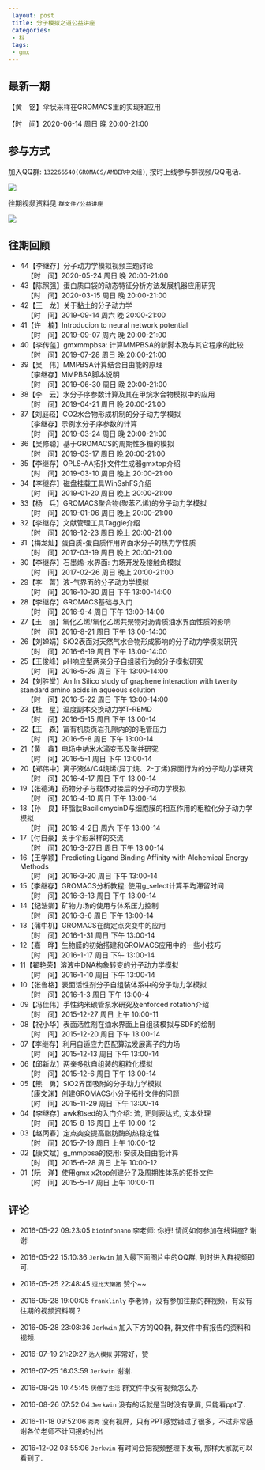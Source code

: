 ```yaml
---
 layout: post
 title: 分子模拟之道公益讲座
 categories:
 - 科
 tags:
 - gmx
---
```


## 最新一期

【黄　铭】伞状采样在GROMACS里的实现和应用

【时　间】2020-06-14 周日 晚 20:00-21:00

## 参与方式

加入QQ群: `132266540(GROMACS/AMBER中文组)`, 按时上线参与群视频/QQ电话.

![](https://jerkwin.github.io/jscss/molsimart.png)

往期视频资料见 `群文件/公益讲座`

![](https://jerkwin.github.io/pic/weekly/14_web.png)

## 往期回顾

- 44【李继存】分子动力学模拟视频主题讨论<br>&emsp;【时　间】2020-05-24 周日 晚 20:00-21:00
- 43【陈照强】蛋白质口袋的动态特征分析方法发展机器应用研究<br>&emsp;【时　间】2020-03-15 周日 晚 20:00-21:00
- 42【王　龙】关于黏土的分子动力学<br>&emsp;【时　间】2019-09-14 周六 晚 20:00-21:00
- 41【许　楠】Introducion to neural network potential<br>&emsp;【时　间】2019-09-07 周六 晚 20:00-21:00
- 40【李传玺】gmxmmpbsa: 计算MMPBSA的新脚本及与其它程序的比较<br>&emsp;【时　间】2019-07-28 周日 晚 20:00-21:00
- 39【吴　伟】MMPBSA计算结合自由能的原理<br>&emsp;【李继存】MMPBSA脚本说明<br>&emsp;【时　间】2019-06-30 周日 晚 20:00-21:00
- 38【李　云】水分子序参数计算及其在甲烷水合物模拟中的应用<br>&emsp;【时　间】2019-04-21 周日 晚 20:00-21:00
- 37【刘庭崧】CO2水合物形成机制的分子动力学模拟<br>&emsp;【李继存】示例水分子序参数的计算<br>&emsp;【时　间】2019-03-24 周日 晚 20:00-21:00
- 36【吴修聪】基于GROMACS的周期性多糖的模拟<br>&emsp;【时　间】2019-03-17 周日 晚 20:00-21:00
- 35【李继存】OPLS-AA拓扑文件生成器gmxtop介绍<br>&emsp;【时　间】2019-03-10 周日 晚上 20:00-21:00
- 34【李继存】磁盘挂载工具WinSshFS介绍<br>&emsp;【时　间】2019-01-20 周日 晚上 20:00-21:00
- 33【杨　兵】GROMACS聚合物(聚苯乙烯)的分子动力学模拟<br>&emsp;【时　间】2019-01-06 周日 晚上 20:00-21:00
- 32【李继存】文献管理工具Taggie介绍<br>&emsp;【时　间】2018-12-23 周日 晚上 20:00-21:00
- 31【梅龙灿】蛋白质-蛋白质作用界面水分子的热力学性质<br>&emsp;【时　间】2017-03-19 周日 晚上 20:00-21:00
- 30【李继存】石墨烯-水界面: 力场开发及接触角模拟<br>&emsp;【时　间】2017-02-26 周日 晚上 20:00-21:00
- 29【李　菁】液-气界面的分子动力学模拟<br>&emsp;【时　间】2016-10-30 周日 下午 13:00-14:00
- 28【李继存】GROMACS基础与入门<br>&emsp;【时　间】2016-9-4 周日 下午 13:00-14:00
- 27【王　丽】氧化乙烯/氧化乙烯共聚物对沥青质油水界面性质的影响<br>&emsp;【时　间】2016-8-21 周日 下午 13:00-14:00
- 26【刘婵娟】SiO2表面对天然气水合物形成影响的分子动力学模拟研究<br>&emsp;【时　间】2016-6-19 周日 下午 13:00-14:00
- 25【王俊峰】pH响应型两亲分子自组装行为的分子模拟研究<br>&emsp;【时　间】2016-5-29 周日 下午 13:00-14:00
- 24【刘胜堂】An In Silico study of graphene interaction with twenty standard amino acids in aqueous solution<br>&emsp;【时　间】2016-5-22 周日 下午 13:00-14:00
- 23【杜　星】温度副本交换动力学T-REMD<br>&emsp;【时　间】2016-5-15 周日 下午 13:00-14
- 22【王　森】富有机质页岩孔隙内的的毛管压力<br>&emsp;【时　间】2016-5-8 周日 下午 13:00-14
- 21【黄　鑫】电场中纳米水滴变形及聚并研究<br>&emsp;【时　间】2016-5-1 周日 下午 13:00-14
- 20【郑伟中】离子液体/C4烷烯(异丁烷、2-丁烯)界面行为的分子动力学研究<br>&emsp;【时　间】2016-4-17 周日 下午 13:00-14
- 19【张德涛】药物分子与载体对接后的分子动力学模拟<br>&emsp;【时　间】2016-4-10 周日 下午 13:00-14
- 18【孙　良】环脂肽BacillomycinD与细胞膜的相互作用的粗粒化分子动力学模拟<br>&emsp;【时　间】2016-4-2日 周六 下午 13:00-14
- 17【付自豪】关于伞形采样的交流<br>&emsp;【时　间】2016-3-27日 周日 下午 13:00-14
- 16【王学颖】Predicting Ligand Binding Affinity with Alchemical Energy Methods<br>&emsp;【时　间】2016-3-20 周日 下午 13:00-14
- 15【李继存】GROMACS分析教程: 使用g_select计算平均滞留时间<br>&emsp;【时　间】2016-3-13 周日 下午 13:00-14
- 14【纪浩卿】矿物力场的使用与体系压力控制<br>&emsp;【时　间】2016-3-6 周日 下午 13:00-14
- 13【蒲中机】GROMACS在酶定点突变中的应用<br>&emsp;【时　间】2016-1-31 周日 下午 13:00-14
- 12【嘉　晔】生物膜的初始搭建和GROMACS应用中的一些小技巧<br>&emsp;【时　间】2016-1-17 周日 下午 13:00-14
- 11【翟艳荣】溶液中DNA构象转变的分子动力学模拟<br>&emsp;【时　间】2016-1-10 周日 下午 13:00-14
- 10【张鲁格】表面活性剂分子自组装体系中的分子动力学模拟<br>&emsp;【时　间】2016-1-3 周日 下午 13:00-4
- 09【冯佳伟】手性纳米碳管泵水研究及enforced rotation介绍<br>&emsp;【时　间】2015-12-27 周日 上午 10:00-11
- 08【祝小华】表面活性剂在油水界面上自组装模拟与SDF的绘制<br>&emsp;【时　间】2015-12-20 周日 下午 13:00-14
- 07【李继存】利用自适应力匹配算法发展离子的力场<br>&emsp;【时　间】2015-12-13 周日 下午 13:00-14
- 06【邱新龙】两亲多肽自组装的粗粒化模拟<br>&emsp;【时　间】2015-12-6 周日 下午 13:00-14
- 05【熊　勇】SiO2界面吸附的分子动力学模拟<br>&emsp;【康文渊】创建GROMACS小分子拓扑文件的问题<br>&emsp;【时　间】2015-11-29 周日 下午 13:00-14
- 04【李继存】awk和sed的入门介绍: 流, 正则表达式, 文本处理<br>&emsp;【时　间】2015-8-16 周日 上午 10:00-12
- 03【赵丙春】定点突变提高脂肪酶的热稳定性<br>&emsp;【时　间】2015-7-19 周日 上午 10:00-12
- 02【康文斌】g_mmpbsa的使用: 安装及自由能计算<br>&emsp;【时　间】2015-6-28 周日 上午 10:00-12
- 01【阮　洋】使用gmx x2top创建分子及周期性体系的拓扑文件<br>&emsp;【时　间】2015-5-17 周日 上午 10:00-11

## 评论

- 2016-05-22 09:23:05 `bioinfonano` 李老师: 你好! 请问如何参加在线讲座? 谢谢!
- 2016-05-22 15:10:36 `Jerkwin` 加入最下面图片中的QQ群, 到时进入群视频即可.

- 2016-05-25 22:48:45 `逗比大懒猪` 赞个~~

- 2016-05-28 19:00:05 `franklinly` 李老师，没有参加往期的群视频，有没有往期的视频资料啊？
- 2016-05-28 23:08:36 `Jerkwin` 加入下方的QQ群, 群文件中有报告的资料和视频.

- 2016-07-19 21:29:27 `达人模拟` 非常好，赞
- 2016-07-25 16:03:59 `Jerkwin` 谢谢.

- 2016-08-25 10:45:45 `厌倦了生活` 群文件中没有视频怎么办
- 2016-08-26 07:52:04 `Jerkwin` 没有的话就是当时没有录屏, 只能看ppt了.

- 2016-11-18 09:52:06 `秀秀` 没有视屏，只有PPT感觉错过了很多，不过非常感谢各位老师不计回报的付出
- 2016-12-02 03:55:06 `Jerkwin` 有时间会把视频整理下发布, 那样大家就可以看到了.

